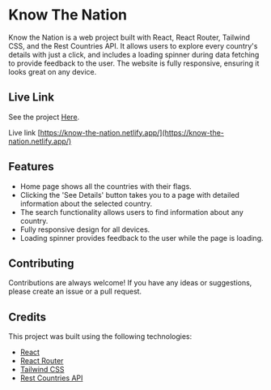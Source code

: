 # Know The Nation

Know the Nation is a web project built with React, React Router, Tailwind CSS, and the Rest Countries API. It allows users to explore every country's details with just a click, and includes a loading spinner during data fetching to provide feedback to the user. The website is fully responsive, ensuring it looks great on any device.

## Live Link
See the project [Here](https://know-the-nation.netlify.app/).

Live link [https://know-the-nation.netlify.app/](https://know-the-nation.netlify.app/)

## Features
- Home page shows all the countries with their flags.
- Clicking the 'See Details' button takes you to a page with detailed information about the selected country.
- The search functionality allows users to find information about any country.
- Fully responsive design for all devices.
- Loading spinner provides feedback to the user while the page is loading.


## Contributing
Contributions are always welcome! If you have any ideas or suggestions, please create an issue or a pull request.

## Credits
This project was built using the following technologies:
- [React](https://reactjs.org/)
- [React Router](https://reactrouter.com/en/main)
- [Tailwind CSS](https://tailwindcss.com/)
- [Rest Countries API](https://restcountries.com/)